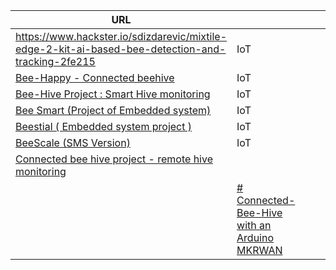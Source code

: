 
| URL                                                                                                                                                   |     |     |     |     |     |
| ----------------------------------------------------------------------------------------------------------------------------------------------------- | --- | --- | --- | --- | --- |
| https://www.hackster.io/sdizdarevic/mixtile-edge-2-kit-ai-based-bee-detection-and-tracking-2fe215                                                     | IoT |     |     |     |     |
| [Bee-Happy - Connected beehive](https://www.hackster.io/443790/bee-happy-connected-beehive-6ac8ec)                                                    | IoT |     |     |     |     |
| [Bee-Hive Project : Smart Hive monitoring](https://www.hackster.io/the-nato-team/bee-hive-project-smart-hive-monitoring-b5b39e)                       | IoT |     |     |     |     |
| [Bee Smart (Project of Embedded system)](https://www.hackster.io/383901/bee-smart-project-of-embedded-system-7142bc)                                  | IoT |     |     |     |     |
| [Beestial ( Embedded system project )](https://www.hackster.io/503257/beestial-embedded-system-project-8763d1)                                        | IoT |     |     |     |     |
| [BeeScale (SMS Version)](https://www.hackster.io/drpanosv/beescale-sms-version-56695a)                                                                | IoT |     |     |     |     |
| [Connected bee hive project - remote hive monitoring](https://www.hackster.io/bee-efficient/connected-bee-hive-project-remote-hive-monitoring-e7cd34) |     |     |     |     |     |
| |[# Connected-Bee-Hive with an Arduino MKRWAN](https://www.hackster.io/bee-yonce/connected-bee-hive-with-an-arduino-mkrwan-36d6ca)                                                                                                                                                      |     |     |     |     |     |